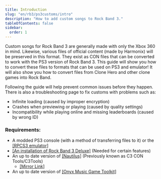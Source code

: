 ```yaml
---
title: Introduction
slug: "en/rb3/ps3customs/intro"
description: "How to add custom songs to Rock Band 3."
tableOfContents: false
sidebar:
  order: 1
---
```

Custom songs for Rock Band 3 are generally made with only the Xbox 360 in mind. Likewise, various files of official content (made by Harmonix) will be preserved in this format. They exist as CON files that can be converted to work with the PS3 version of Rock Band 3. This guide will show you how to convert these files to formats that can be used on PS3 and emulator! It will also show you how to convert files from Clone Hero and other clone games into Rock Band.

Following the guide will help prevent common issues before they happen. There is also a troubleshooting page to fix customs with problems such as:
* Infinite loading (caused by improper encryption)
* Crashes when previewing or playing (caused by quality settings)
* Incompatibility while playing online and missing leaderboards (caused by wrong ID)

### Requirements:
* A modded PS3 console (with a method of transferring files to it) or the <a href="https://rb3pc.milohax.org/gs_disc" target="_blank" rel="noopener noreferrer">[RPCS3 emulator]</a>
* <a href="https://rb3dx.milohax.org" target="_blank" rel="noopener noreferrer">[An installation of Rock Band 3 Deluxe]</a> (Needed for certain features)
* An up to date version of <a href="https://nemosnautilus.com/nautilus" target="_blank" rel="noopener noreferrer">[Nautilus]</a> (Previously known as C3 CON Tools/C3Tools)
	* <a href="https://github.com/trojannemo/Nautilus/releases" target="_blank" rel="noopener noreferrer">[Mirror Link]</a>
* An up to date version of <a href="https://github.com/mtolly/onyx/releases" target="_blank" rel="noopener noreferrer">[Onyx Music Game Toolkit]</a>

